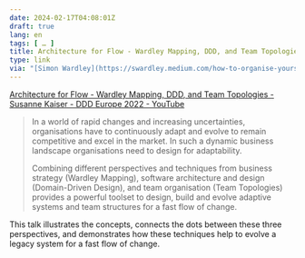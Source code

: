 ```yaml
---
date: 2024-02-17T04:08:01Z
draft: true
lang: en
tags: [ … ]
title: Architecture for Flow - Wardley Mapping, DDD, and Team Topologies - Susanne Kaiser - DDD Europe 2022 - YouTube
type: link
via: "[Simon Wardley](https://swardley.medium.com/how-to-organise-yourself-f36f084a611b)"
---
```


[Architecture for Flow - Wardley Mapping, DDD, and Team Topologies - Susanne Kaiser - DDD Europe 2022 - YouTube](https://m.youtube.com/watch?si=tazW8DY2b81-1uKf&v=Lfzph_5wb9c&feature=youtu.be)

> In a world of rapid changes and increasing uncertainties, organisations have to continuously adapt and evolve to remain competitive and excel in the market. In such a dynamic business landscape organisations need to design for adaptability.
>
> Combining different perspectives and techniques from business strategy (Wardley Mapping), software architecture and design (Domain-Driven Design), and team organisation (Team Topologies) provides a powerful toolset to design, build and evolve adaptive systems and team structures for a fast flow of change.
>
This talk illustrates the concepts, connects the dots between these three perspectives, and demonstrates how these techniques help to evolve a legacy system for a fast flow of change.
